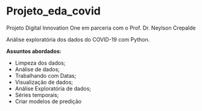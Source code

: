 # Projeto_eda_covid
Projeto Digital Innovation One em parceria com o Prof. Dr. Neylson Crepalde

Análise exploratória dos dados do COVID-19 com Python.


**Assuntos abordados:**

 * Limpeza dos dados;
 * Análise de dados;
 * Trabalhando com Datas;
 * Visualização de dados;
 * Análise Exploratória de dados;
 * Séries temporais;
 * Criar modelos de predição